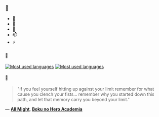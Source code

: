 ### 👋

- 🔭
- 🌱
- 💬
- 📫
- ⚡

#### 🧏

[![Most used languages](https://github-readme-stats-aynah.vercel.app/api/top-langs/?username=aynh&theme=solarized-dark&langs_count=6&layout=compact&hide_title=true)](https://github.com/anuraghazra/github-readme-stats#gh-dark-mode-only)
[![Most used languages](https://github-readme-stats-aynah.vercel.app/api/top-langs/?username=aynh&theme=solarized-light&langs_count=6&layout=compact&hide_title=true)](https://github.com/anuraghazra/github-readme-stats#gh-light-mode-only)

#### 💬

> "If you feel yourself hitting up against your limit remember for what cause you clench your fists... remember why you started down this path, and let that memory carry you beyond your limit."

&mdash; [**All Might**](https://myanimelist.net/character.php?q=All%20Might&cat=character), [**Boku no Hero Academia**](https://myanimelist.net/search/all?q=Boku%20no%20Hero%20Academia&cat=all)
